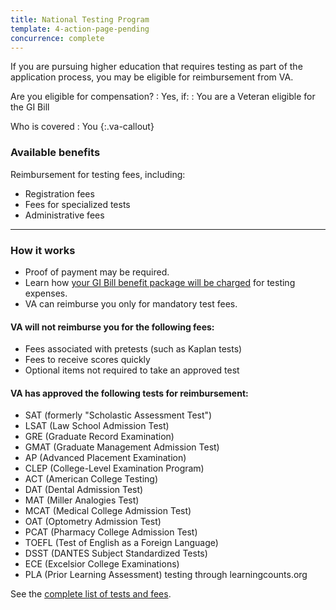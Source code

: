 ```yaml
---
title: National Testing Program
template: 4-action-page-pending
concurrence: complete
---
```


If you are pursuing higher education that requires testing as part of the application process, you may be eligible for reimbursement from VA.

Are you eligible for compensation?
: Yes, if:
: You are a Veteran eligible for the GI Bill

Who is covered
: You
{:.va-callout}

### Available benefits

Reimbursement for testing fees, including:

- Registration fees
- Fees for specialized tests
- Administrative fees

-----

### How it works
- Proof of payment may be required.
- Learn how [your GI Bill benefit package will be charged](https://gibill.custhelp.com/app/answers/detail/a_id/29) for testing expenses.
- VA can reimburse you only for mandatory test fees.

#### VA will not reimburse you for the following fees:

- Fees associated with pretests (such as Kaplan tests)
- Fees to receive scores quickly
- Optional items not required to take an approved test

#### VA has approved the following tests for reimbursement:

- SAT (formerly "Scholastic Assessment Test")
- LSAT (Law School Admission Test)
- GRE (Graduate Record Examination)
- GMAT (Graduate Management Admission Test)
- AP (Advanced Placement Examination)
- CLEP (College-Level Examination Program)
- ACT (American College Testing)
- DAT (Dental Admission Test)
- MAT (Miller Analogies Test)
- MCAT (Medical College Admission Test)
- OAT (Optometry Admission Test)
- PCAT (Pharmacy College Admission Test)
- TOEFL (Test of English as a Foreign Language)
- DSST (DANTES Subject Standardized Tests)
- ECE (Excelsior College Examinations)
- PLA (Prior Learning Assessment) testing through learningcounts.org

See the [complete list of tests and fees](http://inquiry.vba.va.gov/weamspub/buildSearchNE.do).
